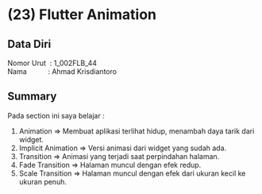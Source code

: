 # (23) Flutter Animation

## Data Diri
Nomor Urut &nbsp;: 1_002FLB_44 <br>
Nama &emsp;&emsp;&ensp;&nbsp;: Ahmad Krisdiantoro

## Summary
Pada section ini saya belajar : 
1. Animation => Membuat aplikasi terlihat hidup, menambah daya tarik dari widget.
2. Implicit Animation => Versi animasi dari widget yang sudah ada.
3. Transition => Animasi yang terjadi saat perpindahan halaman.
4. Fade Transition => Halaman muncul dengan efek redup.
5. Scale Transition => Halaman muncul dengan efek dari ukuran kecil ke ukuran penuh.

